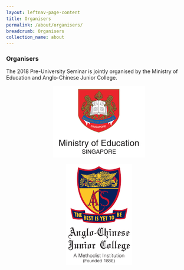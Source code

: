 ```yaml
---
layout: leftnav-page-content
title: Organisers
permalink: /about/organisers/
breadcrumb: Organisers
collection_name: about
---
```


### **Organisers**

The 2018 Pre-University Seminar is jointly organised by the Ministry of Education and Anglo-Chinese Junior College.
<p align="center">
  <a href="https://www.moe.gov.sg/"><img src="/images/moe-logo-white.jpg" style="width: 250px"></a>
</p>
<p align="center">
  <a href="http://www.acjc.moe.edu.sg/"><img src="/images/ACJC%20School%20Crest_Full%20Colour.jpg" style="width: 180px"></a>
</p>
